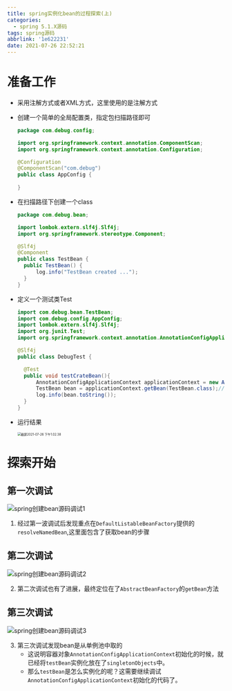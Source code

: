```yaml
---
title: spring实例化bean的过程探索(上)
categories:
  - spring 5.1.X源码
tags: spring源码
abbrlink: '1e622231'
date: 2021-07-26 22:52:21
---
```


# 准备工作

* 采用注解方式或者XML方式，这里使用的是注解方式

* 创建一个简单的全局配置类，指定包扫描路径即可

  ```java
  package com.debug.config;
  
  import org.springframework.context.annotation.ComponentScan;
  import org.springframework.context.annotation.Configuration;
  
  @Configuration
  @ComponentScan("com.debug")
  public class AppConfig {
    
  }
  ```

* 在扫描路径下创建一个class 

  ```java
  package com.debug.bean;
  
  import lombok.extern.slf4j.Slf4j;
  import org.springframework.stereotype.Component;
  
  @Slf4j
  @Component
  public class TestBean {
  	public TestBean() {
  		log.info("TestBean created ...");
  	}
  }
  ```

* 定义一个测试类Test

  ```java
  import com.debug.bean.TestBean;
  import com.debug.config.AppConfig;
  import lombok.extern.slf4j.Slf4j;
  import org.junit.Test;
  import org.springframework.context.annotation.AnnotationConfigApplicationContext;
  
  @Slf4j
  public class DebugTest {
  
  	@Test
  	public void testCrateBean(){
  		AnnotationConfigApplicationContext applicationContext = new AnnotationConfigApplicationContext(AppConfig.class);
  		TestBean bean = applicationContext.getBean(TestBean.class);//比较常用的getBean方法
  		log.info(bean.toString());
  	}
  }
  ```

* 运行结果

  <img src="https://www.caijy.top//%E6%88%AA%E5%B1%8F2021-07-26%20%E4%B8%8B%E5%8D%881.02.38.png" alt="截屏2021-07-26 下午1.02.38" style="zoom:50%;" />

<!--more-->

# 探索开始

## 第一次调试

![spring创建bean源码调试1](https://www.caijy.top//spring%E5%88%9B%E5%BB%BAbean%E6%BA%90%E7%A0%81%E8%B0%83%E8%AF%951.gif)

1. 经过第一波调试后发现重点在`DefaultListableBeanFactory`提供的`resolveNamedBean`,这里面包含了获取bean的步骤

## 第二次调试

![spring创建bean源码调试2](https://www.caijy.top//spring%E5%88%9B%E5%BB%BAbean%E6%BA%90%E7%A0%81%E8%B0%83%E8%AF%952.gif)

2. 第二次调试也有了进展，最终定位在了`AbstractBeanFactory`的`getBean`方法

## 第三次调试

![spring创建bean源码调试3](https://www.caijy.top//spring%E5%88%9B%E5%BB%BAbean%E6%BA%90%E7%A0%81%E8%B0%83%E8%AF%953.gif)

3. 第三次调试发现bean是从单例池中取的
   * 这说明容器对象`AnnotationConfigApplicationContext`初始化的时候，就已经将`testBean`实例化放在了`singletonObjects`中。
   * 那么`testBean`是怎么实例化的呢？这需要继续调试`AnnotationConfigApplicationContext`初始化的代码了。